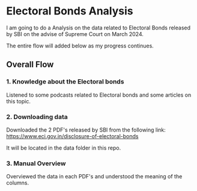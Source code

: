 
# Electoral Bonds Analysis

I am going to do a Analysis on the data related to Electoral Bonds released by SBI on the advise of Supreme Court on March 2024.

The entire flow will added below as my progress continues.


## Overall Flow

### 1. Knowledge about the Electoral bonds
Listened to some podcasts related to Electoral bonds and some articles on this topic.


### 2. Downloading data
Downloaded the 2 PDF's released by SBI from the following link: 
https://www.eci.gov.in/disclosure-of-electoral-bonds

It will be located in the data folder in this repo.


### 3. Manual Overview
Overviewed the data in each PDF's and understood the meaning of the columns.
